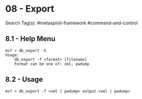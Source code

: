 # 08 - Export

Search Tag(s): #metasploit-framework #command-and-control

## 8.1 - Help Menu

```
msf > db_export -h
Usage:
    db_export -f <format> [filename]
    Format can be one of: xml, pwdump
```

## 8.2 - Usage

`msf > db_export -f <xml | pwdump> output.<xml | pwdump>`